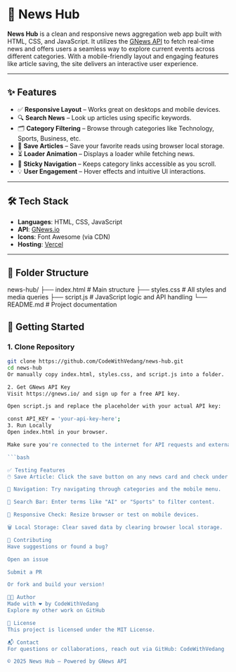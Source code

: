 # 📰 News Hub



**News Hub** is a clean and responsive news aggregation web app built with HTML, CSS, and JavaScript. It utilizes the [GNews API](https://gnews.io/) to fetch real-time news and offers users a seamless way to explore current events across different categories. With a mobile-friendly layout and engaging features like article saving, the site delivers an interactive user experience.

---

## ✨ Features

- ✅ **Responsive Layout** – Works great on desktops and mobile devices.
- 🔍 **Search News** – Look up articles using specific keywords.
- 🗂️ **Category Filtering** – Browse through categories like Technology, Sports, Business, etc.
- 💾 **Save Articles** – Save your favorite reads using browser local storage.
- ⏳ **Loader Animation** – Displays a loader while fetching news.
- 🧭 **Sticky Navigation** – Keeps category links accessible as you scroll.
- 💡 **User Engagement** – Hover effects and intuitive UI interactions.

---

## 🛠️ Tech Stack

- **Languages**: HTML, CSS, JavaScript
- **API**: [GNews.io](https://gnews.io/)
- **Icons**: Font Awesome (via CDN)
- **Hosting**: [Vercel](https://vercel.com/)

---

## 📁 Folder Structure

news-hub/
├── index.html # Main structure
├── styles.css # All styles and media queries
├── script.js # JavaScript logic and API handling
└── README.md # Project documentation


## 🚀 Getting Started

### 1. Clone Repository

```bash
git clone https://github.com/CodeWithVedang/news-hub.git
cd news-hub
Or manually copy index.html, styles.css, and script.js into a folder.

2. Get GNews API Key
Visit https://gnews.io/ and sign up for a free API key.

Open script.js and replace the placeholder with your actual API key:

const API_KEY = 'your-api-key-here';
3. Run Locally
Open index.html in your browser.

Make sure you're connected to the internet for API requests and external icon fonts.

```bash

✅ Testing Features
🖱️ Save Article: Click the save button on any news card and check under "Saved Articles".

🧭 Navigation: Try navigating through categories and the mobile menu.

🔎 Search Bar: Enter terms like "AI" or "Sports" to filter content.

📱 Responsive Check: Resize browser or test on mobile devices.

🗑️ Local Storage: Clear saved data by clearing browser local storage.

🤝 Contributing
Have suggestions or found a bug?

Open an issue

Submit a PR

Or fork and build your version!

👨‍💻 Author
Made with ❤️ by CodeWithVedang
Explore my other work on GitHub

📄 License
This project is licensed under the MIT License.

📬 Contact
For questions or collaborations, reach out via GitHub: CodeWithVedang

© 2025 News Hub — Powered by GNews API